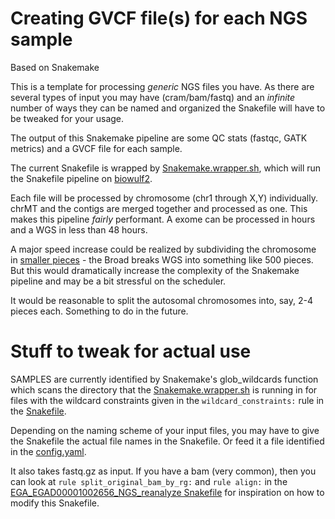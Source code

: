 # Creating GVCF file(s) for each NGS sample

Based on Snakemake

This is a template for processing *generic* NGS files you have. As there are several types of input you may have (cram/bam/fastq) and an *infinite* number of ways they can be named and organized the Snakefile will have to be tweaked for your usage. 

The output of this Snakemake pipeline are some QC stats (fastqc, GATK metrics) and a GVCF file for each sample. 

The current Snakefile is wrapped by [Snakemake.wrapper.sh](https://github.com/davemcg/NGS_genotype_calling/blob/master/NGS_generic/Snakemake.wrapper.sh), which will run the Snakefile pipeline on [biowulf2](hpc.nih.gov).

Each file will be processed by chromosome (chr1 through X,Y) individually. chrMT and the contigs are merged together and processed as one. This makes this pipeline *fairly* performant. A exome can be processed in hours and a WGS in less than 48 hours. 

A major speed increase could be realized by subdividing the chromosome in [smaller pieces](https://gatkforums.broadinstitute.org/gatk/discussion/10215/intervals-and-interval-lists) - the Broad breaks WGS into something like 500 pieces. But this would dramatically increase the complexity of the Snakemake pipeline and may be a bit stressful on the scheduler. 

It would be reasonable to split the autosomal chromosomes into, say, 2-4 pieces each. Something to do in the future. 

# Stuff to tweak for actual use
SAMPLES are currently identified by Snakemake's glob_wildcards function which scans the directory that the [Snakemake.wrapper.sh](https://github.com/davemcg/NGS_genotype_calling/blob/master/NGS_generic/Snakemake.wrapper.sh) is running in for files with the wildcard constraints given in the `wildcard_constraints:` rule in the [Snakefile](https://github.com/davemcg/NGS_genotype_calling/blob/master/NGS_generic/Snakefile). 

Depending on the naming scheme of your input files, you may have to give the Snakefile the actual file names in the Snakefile. Or feed it a file identified in the [config.yaml](https://github.com/davemcg/NGS_genotype_calling/blob/master/NGS_generic/config.yaml). 

It also takes fastq.gz as input. If you have a bam (very common), then you can look at `rule split_original_bam_by_rg:` and `rule align:` in the [EGA_EGAD00001002656_NGS_reanalyze Snakefile](https://github.com/davemcg/EGA_EGAD00001002656_NGS_reanalyze/blob/master/Snakefile) for inspiration on how to modify this Snakefile. 


